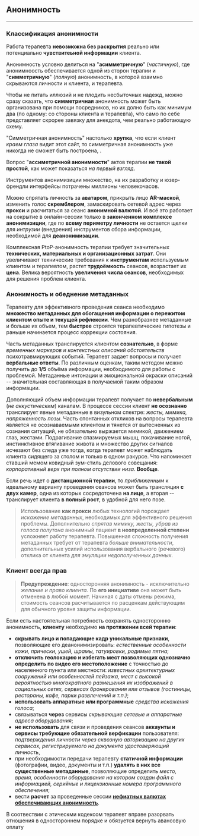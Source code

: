 ## Анонимность
---

### Классификация анонимности

Работа терапевта **невозможна без раскрытия** реально или потенциально **чувствитеьной информации** клиента. 

Анонимность условно делиться на "**асимметричную**" (_частичную_), где анонимноость обеспечивается одной из сторон терапии и "**симметричную**" (_полную_) анонимность, в которой взаимно скрываются личности и клиента, и терапевта.

Чтобы не питать иллюзий и не плодить несбыточных надежд, можно сразу сказать, что **симметричная** анонимность может быть организована при помощи посредников, но их долно быть как минимум два (по одному: со стороны клиента и терапевта), что само по себе представляет скрорее завязку для анекдота, чем реально работающую схему.

"Симметричная анонимность" настолько **хрупка**, что если клиент _краем глаза_ видит этот сайт, то симметричная анонимность уже никогда не сможет быть построена, . 

Вопрос "**ассиметричной анонимности**" актов терапии **не такой простой**, как может показаться _на первый взгляд_. 

Инструментов анонимизиции множество, на их разработку и юзер-френдли интерфейсы потрачены миллионы человекочасов.

Можно спрятать личность за **аватаром**, прикрыть лицо **AR-маской**, изменить голос **скремблером**, замаскировать сетевой адрес через **прокси** и расчитаться за сеанс **анонимной валютой**. И всё это работает на сокрытие в онлайн-сессии только в **законченном комплексе анонимизиции**, где по **всему периметру личности** не остается щелки для _интрузии_ (внедрения) инструментов сбора информации, необходимой для **деанонимизации**.

Комплексная PtoP-анонимность терапии требует значительных **технических, материальных и организационных затрат**. Они увеличивают технические требования к **инструментам** используемым клиентом и терапевтом, растет **трудоёмкость** сеансов, возрастает их **цена**. Велика вероятность **увеличения числа сеансов**, необходимых для решения проблем клиента. 

### Анонимность и обеднение метаданных

Терапевту для эффективного проведения сеанса необходимо **множество метаданных для обогащения информации о пережитом клиентом опыте и текущей рефлексии**. Чем разнобразнее метаданные и больше их объем, тем **быстрее** строятся терапевтические гипотезы и раньше начинается процесс коррекции состояния.

Часть метаданных транслируется клиентом **сознательно**, в форме _временных маркеров и контекстных описаний обстоятельств_ психотравмирующих событий. Терапевт задает вопросы и получает **вербальные ответы**. По различным оценкам, таким методом можно получить до **1/5** объёма информации, необходимого для работы с проблемой. Метаданные интонации и эмоциональной окраски описаний -- значительная составляющая в получаемой таким образом информации.  

Дополняющий объем информации терапевт получает по **невербальным** (_не аккустическим_) каналам. В процессе сессии клиент **не осознанно** транслирует явные метаданные в визульном спектре: _жесты, мимика, напряженность позы_. Часть спонтанных откликов на вопросы терапевта является не осознаваемыми клиентом и тянется от вытесненных из сознания ситуаций, не обязательно выржается мимикой, движением глаз, жестами. Подрагивание спазмируемых мышц, покачивание ногой, инстинктивное втягивание живота и множество других сигналов исчезают без следа уже тогда, когда терапевт может наблюдать клиента сидящего за столом и только в одном ракурсе. Что напоминает ставший мемом ковидный зум-стиль делового совещания: _корпоративный верх при полном отсутствии низа_. **Вообще**.

Если речь идет о **дистанционной терапии**, то _приближенным_ к идеальному варианту проведения сеансов может быть трансляция **с двух камер**, одна из которых сосредоточена **на лице**, а вторая -- транслирует клиента **в полный рост**, в удобной для него позе.     
   
>Использование **как прокси** любых технологий порождает _искажение метаданных_, необходимых для эффективного решения проблемы. Дополнительно _спрятав мимику, жесты, убрав из голоса полутона_ анонимный пациент **в неопределенной степени** усложняет работу терапевта. Повышенная сложность получения метаданных требует от терапевта _больше внимательности_, дополнительных усилий использования вербального (речевого) отклика от клиента _для эмуляции недополученных данных_.

### Клиент всегда прав

>**Предупреждение**: односторонняя анонимность - исключительно _желание и право клиента_. По **его  инициативе** она может быть отменена в любой момент. Начиная с даты отмены режима, стоимость сеансов расчитывается по расценкам действующим для обычного уровня защиты информации. 

Если есть настоятельная потребность сохранять односторонню анонимность, **клиенту** необходимо **на протяжении всей терапии**:

- **скрывать лицо и попадающие кадр уникальные признаки**, позволяющие его деанонимизировать: _естественные особенности кожи, прически, ушей, шрамы, татуировки, родимые пятна_;
- **отключить геолокацию и избегать мест позволяющих однозначно определить по видео его местоположение** с точностью до населенного пункта или местности: _известных архитектурных сооружений или особенностей пейзажа, мест с высокой вероятностью многократного размешения их изображений в социальных сетях, сервисах бронирования или отзывов (гостиницы, рестораны, кафе, парки развлечений и т.п.)_; 
- **использовать аппаратные или программные** _средства искажения голоса_;
- связываться **через** сервисы _скрывающие сетевые и аппаратные адреса оборудования_;
- **не использовать** для связи и проведения сеансов **аккаунты и сервисы требующие обязательной верфикации** пользователя: _подтверждения личности через сквозную авторизацию на других сервисах, регистрируемого на документа удостоверяющий личность_, 
- при необходимости передачи терапевту **статичной информации** (фотографии, видео, документы и т.п.) **удалять в них все существенные метаданные**, позволяющие определить _место, время, особенности оборудования на котором создан файл с информацией, серийные и лицензионные номера программного обеспечения_;
- вести **расчет** за проведенные сессии **[нефиатных валютах обеспечивающих анонимность](/cc/)**.

В соотвествии с этическми кодексом терапевт вправе разорвать отношения в одностороннем порядке и обязуется вернуть авансовую оплату
		
